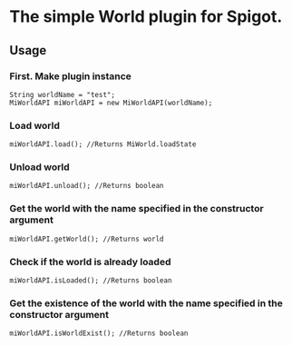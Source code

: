 # The simple World plugin for Spigot.


## Usage

### First. Make plugin instance
```
String worldName = "test";
MiWorldAPI miWorldAPI = new MiWorldAPI(worldName);
```


### Load world
```
miWorldAPI.load(); //Returns MiWorld.loadState
```


### Unload world
```
miWorldAPI.unload(); //Returns boolean
```


### Get the world with the name specified in the constructor argument
```
miWorldAPI.getWorld(); //Returns world
```


### Check if the world is already loaded
```
miWorldAPI.isLoaded(); //Returns boolean
```


### Get the existence of the world with the name specified in the constructor argument
```
miWorldAPI.isWorldExist(); //Returns boolean
```